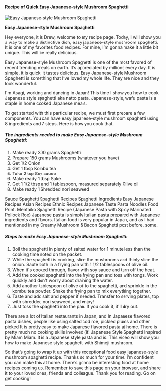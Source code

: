             

#### Recipe of Quick Easy Japanese-style Mushroom Spaghetti

![Easy Japanese-style Mushroom Spaghetti](https://img-global.cpcdn.com/recipes/5387866143195136/751x532cq70/easy-japanese-style-mushroom-spaghetti-recipe-main-photo.jpg)

**Easy Japanese-style Mushroom Spaghetti**

Hey everyone, it is Drew, welcome to my recipe page. Today, I will show you a way to make a distinctive dish, easy japanese-style mushroom spaghetti. It is one of my favorites food recipes. For mine, I’m gonna make it a little bit unique. This will be really delicious.

Easy Japanese-style Mushroom Spaghetti is one of the most favored of recent trending meals on earth. It’s appreciated by millions every day. It is simple, it is quick, it tastes delicious. Easy Japanese-style Mushroom Spaghetti is something that I’ve loved my whole life. They are nice and they look wonderful.

I'm Asagi, working and dancing in Japan! This time I show you how to cook Japanese style spaghetti aka natto pasta. Japanese-style, wafu pasta is a staple in home cooked Japanese meals.

To get started with this particular recipe, we must first prepare a few components. You can have easy japanese-style mushroom spaghetti using 8 ingredients and 7 steps. Here is how you cook that.

##### The ingredients needed to make Easy Japanese-style Mushroom Spaghetti:

1.  Make ready 300 grams Spaghetti
2.  Prepare 150 grams Mushrooms (whatever you have)
3.  Get 1/2 Onion
4.  Get 1 tbsp Kombu tea
5.  Take 2 tsp Soy sauce
6.  Make ready 1 tbsp Sake
7.  Get 1 1/2 tbsp and 1 tablespoon, measured separately Olive oil
8.  Make ready 1 Shredded nori seaweed

Sauce Spaghetti Spaghetti Recipes Spaghetti Ingredients Easy Japanese Recipes Asian Recipes Ethnic Recipes Japanese Taste Pasta Noodles Food Print. Mentaiko Spaghetti Recipe (Japanese Pasta with Spicy Marinated Pollock Roe) Japanese pasta is simply Italian pasta prepared with Japanese ingredients and flavors. Italian food is very popular in Japan, and as I had mentioned in my Creamy Mushroom & Bacon Spaghetti post before, some.

##### Steps to make Easy Japanese-style Mushroom Spaghetti:

1.  Boil the spaghetti in plenty of salted water for 1 minute less than the cooking time noted on the packet.
2.  While the spaghetti is cooking, slice the mushrooms and thinly slice the onion. Saute both in a frying pan with 1 1/2 tablespoons of olive oil.
3.  When it's cooked through, flavor with soy sauce and turn off the heat.
4.  Add the cooked spaghetti into the frying pan and toss with tongs. Work quickly and don't worry about draining the water.
5.  Add another tablespoon of olive oil to the spaghetti, and sprinkle in the kombu tea powder. Shake the frying pan to mix everything together.
6.  Taste and add salt and pepper if needed. Transfer to serving plates, top with shredded nori seaweed, and enjoy!
7.  Just toss the spaghetti into the pan. If you cook it, it'll dry out.

There are a lot of Italian restaurants in Japan, and In Japanese flavored pasta dishes, people like using salted cod roe, pickled plums and other picked It is pretty easy to make Japanese flavored pasta at home. There is pretty much no cooking skills involved (if. Japanese Style Spaghetti Inspired by Miam Miam. It is a Japanese style pasta and is. This video will show you how to make Japanese style spaghetti with Shimeji mushroom.

So that’s going to wrap it up with this exceptional food easy japanese-style mushroom spaghetti recipe. Thanks so much for your time. I’m confident you can make this at home. There’s gonna be interesting food at home recipes coming up. Remember to save this page on your browser, and share it to your loved ones, friends and colleague. Thank you for reading. Go on get cooking!

* * *